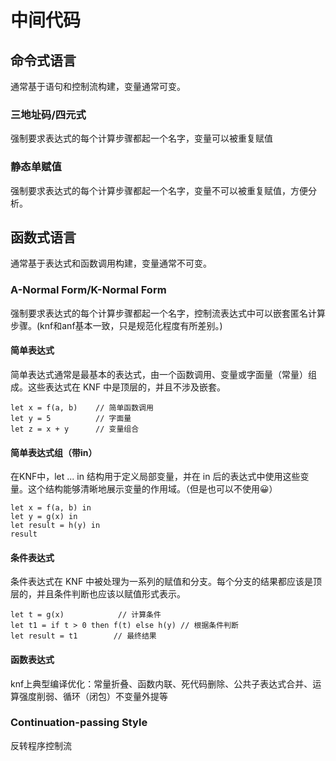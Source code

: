 # 中间代码
## 命令式语言
通常基于语句和控制流构建，变量通常可变。
### 三地址码/四元式
强制要求表达式的每个计算步骤都起一个名字，变量可以被重复赋值
### 静态单赋值
强制要求表达式的每个计算步骤都起一个名字，变量不可以被重复赋值，方便分析。

## 函数式语言
通常基于表达式和函数调用构建，变量通常不可变。
### A-Normal Form/K-Normal Form
强制要求表达式的每个计算步骤都起一个名字，控制流表达式中可以嵌套匿名计算步骤。(knf和anf基本一致，只是规范化程度有所差别。)
#### 简单表达式
简单表达式通常是最基本的表达式，由一个函数调用、变量或字面量（常量）组成。这些表达式在 KNF 中是顶层的，并且不涉及嵌套。

    let x = f(a, b)    // 简单函数调用
    let y = 5          // 字面量
    let z = x + y      // 变量组合

#### 简单表达式组（带in）
在KNF中，let ... in 结构用于定义局部变量，并在 in 后的表达式中使用这些变量。这个结构能够清晰地展示变量的作用域。（但是也可以不使用😀）

    let x = f(a, b) in
    let y = g(x) in
    let result = h(y) in
    result


#### 条件表达式
条件表达式在 KNF 中被处理为一系列的赋值和分支。每个分支的结果都应该是顶层的，并且条件判断也应该以赋值形式表示。

    let t = g(x)            // 计算条件
    let t1 = if t > 0 then f(t) else h(y) // 根据条件判断
    let result = t1        // 最终结果


#### 函数表达式

knf上典型编译优化：常量折叠、函数内联、死代码删除、公共子表达式合并、运算强度削弱、循环（闭包）不变量外提等


### Continuation-passing Style
反转程序控制流

